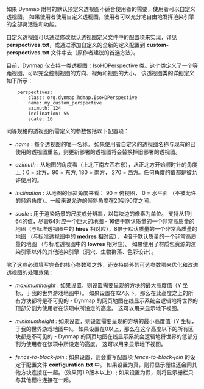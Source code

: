 如果 Dynmap 附带的默认预定义透视图不适合使用者的需要，使用者可以自定义透视图。 如果使用者使用自定义透视图，使用者可以充分地自由地发挥渲染引擎的全部灵活性和功能。

自定义透视图可以通过修改默认透视图定义文件中的配置项来实现，详见 **perspectives.txt**，或通过添加自定义的全新的定义配置到 **custom-perspectives.txt** 文件中去（原作者建议的首选方法）。

目前，Dynmap 仅支持一类透视图：IsoHDPerspective 类。这个类定义了一个等距视图，可以完全控制视图的方向、视角和视图的大小。  该透视图类的详细定义如下所示：
```
    perspectives:
      - class: org.dynmap.hdmap.IsoHDPerspective
        name: my_custom_perspective
        azimuth: 124
        inclination: 55
        scale: 16
```
同等规格的透视图所需定义的参数包括以下配置项：

- _name_ : 每个透视图的唯一名称。  如果使用者自定义的透视图名称与现有的已使用的透视图重名，则更新部署的透视图将会替换掉旧部署的透视图。

- _azimuth_ : 从地图的角度看（上北下南左西右东），从正北方开始顺时针的角度上：0 = 北方，90 = 东方, 180 = 南方， 270 = 西方。任何角度的值都是被允许使用的。

- _inclination_ : 从地图的倾斜角度来看： 90 = 俯视图， 0 = 水平面 （不被允许的倾斜角度）。一般来说允许的倾斜角度在20到90度之间。

- _scale_ : 用于渲染场景的尺度或分辨率，以每块边的像素为单位。 支持从1到64的值，尽管64对应一个巨大的地图 - 16倍于默认质量的一个非常高质量的地图（与标准透视图中的 **hires** 相对应），8倍于默认质量的一个非常高质量的地图 （与标准透视图中的 **medres** 相对应）， 4倍于默认质量的一个非常高质量的地图 （与标准透视图中的 **lowres** 相对应）。 如果使用了材质包资源的渲染引擎以外的其他渲染引擎（洞穴、生物群落、色彩设计）。

除了这些必须填写完备的核心参数项之外，还支持额外的可选参数项来优化和改进透视图的处理效果：

- _maximumheight_ : 如果设置，则设置需要呈现的方块的最大高度值（Y 坐标，于我的世界游戏地图中）。  如果设置在127以下，那么在此高度之上的所有方块都将是不可见的 - Dynmap 的网页地图在线显示系统会逻辑地将世界的顶部分割为使用者在该项中所设定的高度。 这可以用来显示地下视图。

- _minimumheight_ : 如果设置，则设置需要呈现的方块的最小高度值（Y 坐标，于我的世界游戏地图中）。  如果设置在0以上，那么在这个高度以下的所有区块都是不可见的 - Dynmap 的网页地图在线显示系统会逻辑地将世界的低部分割为使用者在该项中所设定的高度。  这可以用来显示地下视图。

- _fence-to-block-join_ : 如果设置，则会重写配置项 _fence-to-block-join_ 的设定于配置文件 **configuration.txt** 中。 如果设置为真，则将显示栅栏还会同其他方块连接在一起。（效果同1.9版本以上）; 如果设置为假，则将显示栅栏只与其他栅栏连接在一起。

